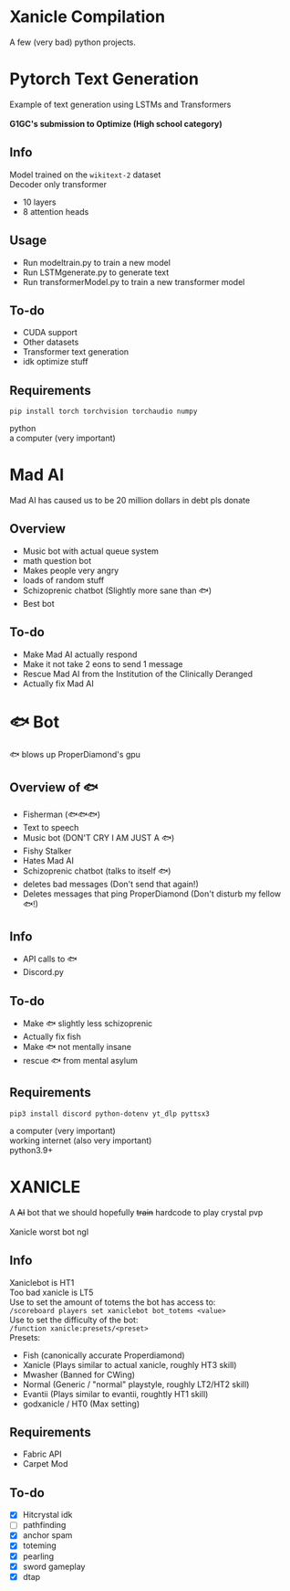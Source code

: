 # Xanicle Compilation
A few (very bad) python projects.
# Pytorch Text Generation
Example of text generation using LSTMs and Transformers\
\
**G1GC's submission to Optimize (High school category)**
## Info
Model trained on the ```wikitext-2``` dataset\
Decoder only transformer
* 10 layers
* 8 attention heads
## Usage
 - Run modeltrain.py to train a new model
 - Run LSTMgenerate.py to generate text
 - Run transformerModel.py to train a new transformer model
## To-do
 - CUDA support
 - Other datasets
 - Transformer text generation
 - idk optimize stuff
## Requirements
    pip install torch torchvision torchaudio numpy
python\
a computer (very important)
# Mad AI
Mad AI has caused us to be 20 million dollars in debt pls donate
## Overview
 - Music bot with actual queue system
 - math question bot
 - Makes people very angry
 - loads of random stuff
 - Schizoprenic chatbot (Slightly more sane than 🐟)
 - Best bot
## To-do
 - Make Mad AI actually respond
 - Make it not take 2 eons to send 1 message
 - Rescue Mad AI from the Institution of the Clinically Deranged
 - Actually fix Mad AI
#  🐟 Bot
🐟 blows up ProperDiamond's gpu
## Overview of 🐟
 - Fisherman (🐟🐟🐟)
 - Text to speech
 - Music bot (DON'T CRY I AM JUST A 🐟)
 - Fishy Stalker
 - Hates Mad AI
 - Schizoprenic chatbot (talks to itself 🐟)
 - deletes bad messages (Don't send that again!)
 - Deletes messages that ping ProperDiamond (Don't disturb my fellow 🐟!)
## Info
 - API calls to 🐟
 - Discord.py
## To-do
 - Make 🐟 slightly less schizoprenic
 - Actually fix fish
 - Make 🐟 not mentally insane
 - rescue 🐟 from mental asylum
## Requirements
    pip3 install discord python-dotenv yt_dlp pyttsx3
a computer (very important)\
working internet (also very important)\
python3.9+
# XANICLE
A ~~AI~~ bot that we should hopefully ~~train~~ hardcode to play crystal pvp\
\
Xanicle worst bot ngl
## Info
Xaniclebot is HT1\
Too bad xanicle is LT5\
Use to set the amount of totems the bot has access to:\
```/scoreboard players set xaniclebot bot_totems <value>```\
Use to set the difficulty of the bot:\
```/function xanicle:presets/<preset>```\
Presets:
 - Fish (canonically accurate Properdiamond)
 - Xanicle (Plays similar to actual xanicle, roughly HT3 skill)
 - Mwasher (Banned for CWing)
 - Normal (Generic / "normal" playstyle, roughly LT2/HT2 skill)
 - Evantii (Plays similar to evantii, roughtly HT1 skill)
 - godxanicle / HT0 (Max setting)
## Requirements
 - Fabric API
 - Carpet Mod
## To-do
 - [x] Hitcrystal idk
 - [ ] pathfinding
 - [x] anchor spam
 - [x] toteming
 - [x] pearling
 - [x] sword gameplay
 - [x] dtap